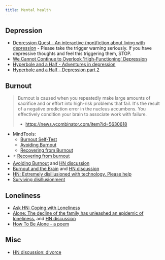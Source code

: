 ```yaml
---
title: Mental health
---
```

## Depression

- [Depression Quest - An interactive (non)fiction about living with depression](http://www.depressionquest.com/dqfinal.html) - Please take the trigger warning seriously. If you have depressive thoughts and feel this triggering them, STOP.
- [We Cannot Continue to Overlook 'High-Functioning' Depression ](https://themighty.com/2016/05/high-functioning-depression-we-cant-overlook-the-overachievers/)
- [Hyperbole and a Half - Adventures in depression](http://hyperboleandahalf.blogspot.com/2011/10/adventures-in-depression.html)
- [Hyperbole and a Half - Depression part 2](http://hyperboleandahalf.blogspot.com/2013/05/depression-part-two.html)

## Burnout

> Burnout is caused when you repeatedly make large amounts of sacrifice and or
> effort into high-risk problems that fail. It's the result of a negative
> prediction error in the nucleus accumbens. You effectively condition your
> brain to associate work with failure.
>
> - https://news.ycombinator.com/item?id=5630618

- MindTools:
    - [Burnout Self-Test](https://www.mindtools.com/pages/article/newTCS_08.htm)
    - [Avoiding Burnout](https://www.mindtools.com/pages/article/avoiding-burnout.htm)
    - [Recovering from Burnout](https://www.mindtools.com/pages/article/recovering-from-burnout.htm)
- :star: [Recovering from burnout](https://kierantie.com/a/burnout)
- [Avoiding Burnout](https://andrewdumont.me/avoiding-burnout/) and [HN discussion](https://news.ycombinator.com/item?id=5630445)
- [Burnout and the Brain](https://www.psychologicalscience.org/observer/burnout-and-the-brain) and [HN discussion](https://news.ycombinator.com/item?id=20331654)
- [HN: Extremely disillusioned with technology. Please help](https://news.ycombinator.com/item?id=23072333)
- [Surviving disillusionment](https://www.spakhm.com/p/surviving-disillusionment)

## Loneliness

- [Ask HN: Coping with Loneliness](https://news.ycombinator.com/item?id=14800579)
- [Alone: The decline of the family has unleashed an epidemic of loneliness.](https://www.city-journal.org/decline-of-family-loneliness-epidemic) and [HN discussion](https://news.ycombinator.com/item?id=20116699)
- [How To Be Alone - a poem](https://www.youtube.com/watch?v=k7X7sZzSXYs)

## Misc

- [HN discussion: divorce](https://news.ycombinator.com/item?id=29236676)

